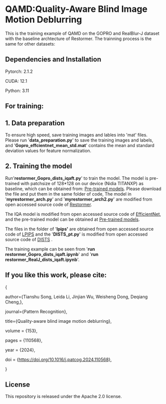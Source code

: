 # QAMD:Quality-Aware Blind Image Motion Deblurring

This is the training example of QAMD on the GOPRO and RealBlur-J dataset with the baseline archtecture of Restormer. The trainning process is the same for other datasets:




## Dependencies and Installation
Pytorch: 2.1.2

CUDA: 12.1

Python: 3.11


## For training:

## 1. Data preparation

   To ensure high speed, save training images and lables into 'mat' files. Please run '**data_preparation.py**' to save the training images and labels, and '**Gopro_effcientnet_mean_std.mat**' contains the mean and standard deviation values for feature normalization.
   
## 2. Training the model

   Run'**restormer_Gopro_dists_iqaft.py**' to train the model. The model is pre-trained with patchsize of 128*128  on our device (Nidia TITANXP) as baseline, which can be obtained from: [Pre-trained models](https://pan.baidu.com/s/1sOqj_LGvtsHIN1pkCTh1yg?pwd=090d). Please download the file and put them in the same folder of code, The model in '**myrestormer_arch.py**' and '**myrestormer_arch2.py**' are modified from open accessed source code of [Restormer](https://github.com/swz30/Restormer). 
   
   The IQA model is modified from open accessed source code of [EfficientNet](https://github.com/lukemelas/EfficientNet-PyTorch/tree/master/efficientnet_pytorch), and the pre-trained model can be obtained at [Pre-trained models](https://pan.baidu.com/s/1sOqj_LGvtsHIN1pkCTh1yg?pwd=090d).
   
   The files in the folder of '**lpips'** are obtained from open accessed source code of [LPIPS](https://github.com/richzhang/PerceptualSimilarity) and the '**DISTS_pt.py**' is modified from  open accessed source code of [DISTS](https://github.com/dingkeyan93/DISTS) . 

   The training example can be seen from '**run restormer_Gopro_dists_iqaft.ipynb**' and  '**run restormer_RealJ_dists_iqaft.ipynb**'.

## If you like this work, please cite:

{

  author={Tianshu Song, Leida Li, Jinjian Wu, Weisheng Dong, Deqiang Cheng,},
  
  journal={Pattern Recognition}, 
  
  title={Quality-aware blind image motion deblurring}, 
  
  volume = {153},
 
  pages = {110568},

  year = {2024},

  doi = {https://doi.org/10.1016/j.patcog.2024.110568},
  
}

  
## License
This repository is released under the Apache 2.0 license. 


